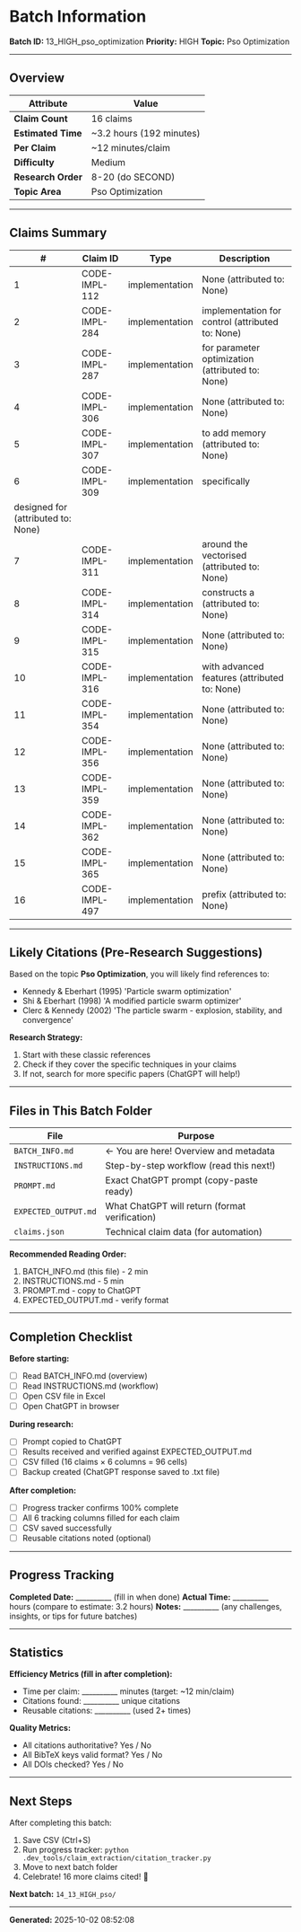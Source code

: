 # Batch Information

**Batch ID:** 13_HIGH_pso_optimization
**Priority:** HIGH
**Topic:** Pso Optimization

---

## Overview

| Attribute | Value |
|-----------|-------|
| **Claim Count** | 16 claims |
| **Estimated Time** | ~3.2 hours (192 minutes) |
| **Per Claim** | ~12 minutes/claim |
| **Difficulty** | Medium |
| **Research Order** | 8-20 (do SECOND) |
| **Topic Area** | Pso Optimization |

---

## Claims Summary

| # | Claim ID | Type | Description |
|---|----------|------|-------------|
| 1 | CODE-IMPL-112 | implementation | None (attributed to: None) |
| 2 | CODE-IMPL-284 | implementation | implementation for control (attributed to: None) |
| 3 | CODE-IMPL-287 | implementation | for parameter optimization (attributed to: None) |
| 4 | CODE-IMPL-306 | implementation | None (attributed to: None) |
| 5 | CODE-IMPL-307 | implementation | to add memory (attributed to: None) |
| 6 | CODE-IMPL-309 | implementation | specifically
designed for (attributed to: None) |
| 7 | CODE-IMPL-311 | implementation | around the vectorised (attributed to: None) |
| 8 | CODE-IMPL-314 | implementation | constructs a (attributed to: None) |
| 9 | CODE-IMPL-315 | implementation | None (attributed to: None) |
| 10 | CODE-IMPL-316 | implementation | with advanced features (attributed to: None) |
| 11 | CODE-IMPL-354 | implementation | None (attributed to: None) |
| 12 | CODE-IMPL-356 | implementation | None (attributed to: None) |
| 13 | CODE-IMPL-359 | implementation | None (attributed to: None) |
| 14 | CODE-IMPL-362 | implementation | None (attributed to: None) |
| 15 | CODE-IMPL-365 | implementation | None (attributed to: None) |
| 16 | CODE-IMPL-497 | implementation | prefix (attributed to: None) |


---

## Likely Citations (Pre-Research Suggestions)

Based on the topic **Pso Optimization**, you will likely find references to:

- Kennedy & Eberhart (1995) 'Particle swarm optimization'
- Shi & Eberhart (1998) 'A modified particle swarm optimizer'
- Clerc & Kennedy (2002) 'The particle swarm - explosion, stability, and convergence'


**Research Strategy:**
1. Start with these classic references
2. Check if they cover the specific techniques in your claims
3. If not, search for more specific papers (ChatGPT will help!)

---

## Files in This Batch Folder

| File | Purpose |
|------|---------|
| `BATCH_INFO.md` | ← You are here! Overview and metadata |
| `INSTRUCTIONS.md` | Step-by-step workflow (read this next!) |
| `PROMPT.md` | Exact ChatGPT prompt (copy-paste ready) |
| `EXPECTED_OUTPUT.md` | What ChatGPT will return (format verification) |
| `claims.json` | Technical claim data (for automation) |

**Recommended Reading Order:**
1. BATCH_INFO.md (this file) - 2 min
2. INSTRUCTIONS.md - 5 min
3. PROMPT.md - copy to ChatGPT
4. EXPECTED_OUTPUT.md - verify format

---

## Completion Checklist

**Before starting:**
- [ ] Read BATCH_INFO.md (overview)
- [ ] Read INSTRUCTIONS.md (workflow)
- [ ] Open CSV file in Excel
- [ ] Open ChatGPT in browser

**During research:**
- [ ] Prompt copied to ChatGPT
- [ ] Results received and verified against EXPECTED_OUTPUT.md
- [ ] CSV filled (16 claims × 6 columns = 96 cells)
- [ ] Backup created (ChatGPT response saved to .txt file)

**After completion:**
- [ ] Progress tracker confirms 100% complete
- [ ] All 6 tracking columns filled for each claim
- [ ] CSV saved successfully
- [ ] Reusable citations noted (optional)

---

## Progress Tracking

**Completed Date:** __________ (fill in when done)
**Actual Time:** __________ hours (compare to estimate: 3.2 hours)
**Notes:** __________ (any challenges, insights, or tips for future batches)

---

## Statistics

**Efficiency Metrics (fill in after completion):**
- Time per claim: __________ minutes (target: ~12 min/claim)
- Citations found: __________ unique citations
- Reusable citations: __________ (used 2+ times)

**Quality Metrics:**
- All citations authoritative? Yes / No
- All BibTeX keys valid format? Yes / No
- All DOIs checked? Yes / No

---

## Next Steps

After completing this batch:
1. Save CSV (Ctrl+S)
2. Run progress tracker: `python .dev_tools/claim_extraction/citation_tracker.py`
3. Move to next batch folder
4. Celebrate! 16 more claims cited! 🎉

**Next batch:** `14_13_HIGH_pso/`

---

**Generated:** 2025-10-02 08:52:08
